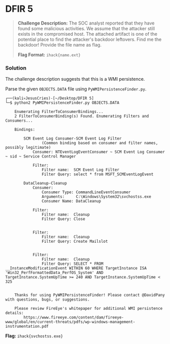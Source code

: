 # DFIR 5

> **Challenge Description:** The SOC analyst reported that they have found some malicious activities. We assume that the attacker still exists in the compromised host. The attached artifact is one of the potential place to find the attacker's backdoor leftovers. Find me the backdoor! Provide the file name as flag.
>
> **Flag Format:** `ihack{name.ext}`

### Solution

The challenge description suggests that this is a WMI persistence.

Parse the given `OBJECTS.DATA` file using `PyWMIPersistenceFinder.py`.

```
┌──(kali💀JesusCries)-[~/Desktop/DFIR 5]
└─$ python2 PyWMIPersistenceFinder.py OBJECTS.DATA 

    Enumerating FilterToConsumerBindings...
    2 FilterToConsumerBinding(s) Found. Enumerating Filters and Consumers...

    Bindings:

        SCM Event Log Consumer-SCM Event Log Filter
                (Common binding based on consumer and filter names, possibly legitimate)
            Consumer: NTEventLogEventConsumer ~ SCM Event Log Consumer ~ sid ~ Service Control Manager

            Filter: 
                Filter name:  SCM Event Log Filter
                Filter Query: select * from MSFT_SCMEventLogEvent

        DataCleanup-Cleanup
            Consumer: 
                Consumer Type: CommandLineEventConsumer
                Arguments:     C:\Windows\System32\svchostss.exe
                Consumer Name: DataCleanup

            Filter: 
                Filter name:  Cleanup
                Filter Query: Close


            Filter: 
                Filter name:  Cleanup
                Filter Query: Create Mailslot


            Filter: 
                Filter name:  Cleanup
                Filter Query: SELECT * FROM __InstanceModificationEvent WITHIN 60 WHERE TargetInstance ISA 'Win32_PerfFormattedData_PerfOS_System' AND TargetInstance.SystemUpTime >= 240 AND TargetInstance.SystemUpTime < 325


    Thanks for using PyWMIPersistenceFinder! Please contact @DavidPany with questions, bugs, or suggestions.

    Please review FireEye's whitepaper for additional WMI persistence details:
        https://www.fireeye.com/content/dam/fireeye-www/global/en/current-threats/pdfs/wp-windows-management-instrumentation.pdf
```

**Flag:** `ihack{svchostss.exe}`
